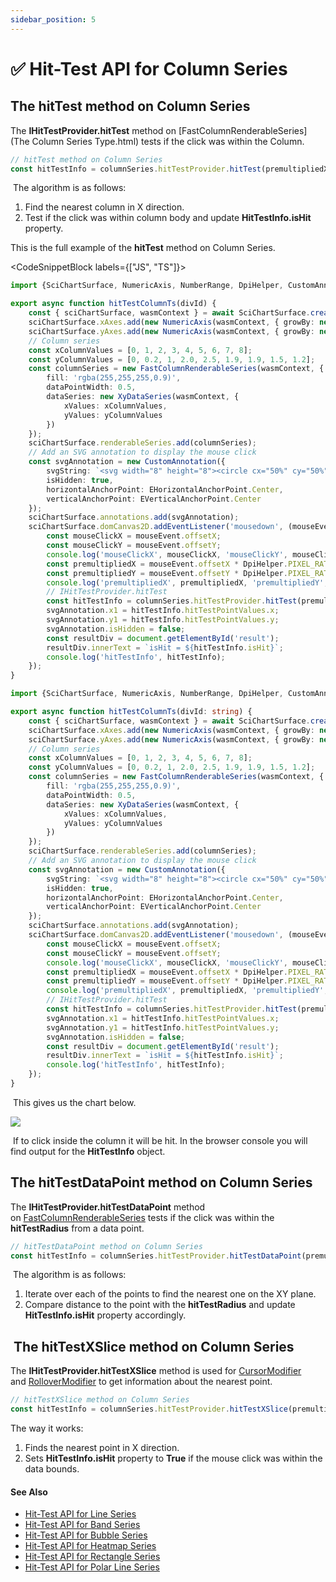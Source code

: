 ```yaml
---
sidebar_position: 5
---
```


# ✅ Hit-Test API for Column Series

The hitTest method on Column Series
-----------------------------------

The **IHitTestProvider.hitTest** method on [FastColumnRenderableSeries](The Column Series Type.html) tests if the click was within the Column.

```ts
// hitTest method on Column Series
const hitTestInfo = columnSeries.hitTestProvider.hitTest(premultipliedX, premultipliedY);
```

 The algorithm is as follows:

1.  Find the nearest column in X direction.
2.  Test if the click was within column body and update **HitTestInfo.isHit** property.

This is the full example of the **hitTest** method on Column Series.

<CodeSnippetBlock labels={["JS", "TS"]}>
```ts showLineNumbers
import {SciChartSurface, NumericAxis, NumberRange, DpiHelper, CustomAnnotation, EHorizontalAnchorPoint, XyDataSeries, FastColumnRenderableSeries} from "scichart";

export async function hitTestColumnTs(divId) {
    const { sciChartSurface, wasmContext } = await SciChartSurface.create(divId);
    sciChartSurface.xAxes.add(new NumericAxis(wasmContext, { growBy: new NumberRange(0.05, 0.05) }));
    sciChartSurface.yAxes.add(new NumericAxis(wasmContext, { growBy: new NumberRange(0.05, 0.05) }));
    // Column series
    const xColumnValues = [0, 1, 2, 3, 4, 5, 6, 7, 8];
    const yColumnValues = [0, 0.2, 1, 2.0, 2.5, 1.9, 1.9, 1.5, 1.2];
    const columnSeries = new FastColumnRenderableSeries(wasmContext, {
        fill: 'rgba(255,255,255,0.9)',
        dataPointWidth: 0.5,
        dataSeries: new XyDataSeries(wasmContext, {
            xValues: xColumnValues,
            yValues: yColumnValues
        })
    });
    sciChartSurface.renderableSeries.add(columnSeries);
    // Add an SVG annotation to display the mouse click
    const svgAnnotation = new CustomAnnotation({
        svgString: `<svg width="8" height="8"><circle cx="50%" cy="50%" r="4" fill="#FF0000"/></svg>`,
        isHidden: true,
        horizontalAnchorPoint: EHorizontalAnchorPoint.Center,
        verticalAnchorPoint: EVerticalAnchorPoint.Center
    });
    sciChartSurface.annotations.add(svgAnnotation);
    sciChartSurface.domCanvas2D.addEventListener('mousedown', (mouseEvent) => {
        const mouseClickX = mouseEvent.offsetX;
        const mouseClickY = mouseEvent.offsetY;
        console.log('mouseClickX', mouseClickX, 'mouseClickY', mouseClickY);
        const premultipliedX = mouseEvent.offsetX * DpiHelper.PIXEL_RATIO;
        const premultipliedY = mouseEvent.offsetY * DpiHelper.PIXEL_RATIO;
        console.log('premultipliedX', premultipliedX, 'premultipliedY', premultipliedY);
        // IHitTestProvider.hitTest
        const hitTestInfo = columnSeries.hitTestProvider.hitTest(premultipliedX, premultipliedY);
        svgAnnotation.x1 = hitTestInfo.hitTestPointValues.x;
        svgAnnotation.y1 = hitTestInfo.hitTestPointValues.y;
        svgAnnotation.isHidden = false;
        const resultDiv = document.getElementById('result');
        resultDiv.innerText = `isHit = ${hitTestInfo.isHit}`;
        console.log('hitTestInfo', hitTestInfo);
    });
}
```
```ts showLineNumbers
import {SciChartSurface, NumericAxis, NumberRange, DpiHelper, CustomAnnotation, EHorizontalAnchorPoint, XyDataSeries, FastColumnRenderableSeries} from "scichart";

export async function hitTestColumnTs(divId: string) {
    const { sciChartSurface, wasmContext } = await SciChartSurface.create(divId);
    sciChartSurface.xAxes.add(new NumericAxis(wasmContext, { growBy: new NumberRange(0.05, 0.05) }));
    sciChartSurface.yAxes.add(new NumericAxis(wasmContext, { growBy: new NumberRange(0.05, 0.05) }));
    // Column series
    const xColumnValues = [0, 1, 2, 3, 4, 5, 6, 7, 8];
    const yColumnValues = [0, 0.2, 1, 2.0, 2.5, 1.9, 1.9, 1.5, 1.2];
    const columnSeries = new FastColumnRenderableSeries(wasmContext, {
        fill: 'rgba(255,255,255,0.9)',
        dataPointWidth: 0.5,
        dataSeries: new XyDataSeries(wasmContext, {
            xValues: xColumnValues,
            yValues: yColumnValues
        })
    });
    sciChartSurface.renderableSeries.add(columnSeries);
    // Add an SVG annotation to display the mouse click
    const svgAnnotation = new CustomAnnotation({
        svgString: `<svg width="8" height="8"><circle cx="50%" cy="50%" r="4" fill="#FF0000"/></svg>`,
        isHidden: true,
        horizontalAnchorPoint: EHorizontalAnchorPoint.Center,
        verticalAnchorPoint: EVerticalAnchorPoint.Center
    });
    sciChartSurface.annotations.add(svgAnnotation);
    sciChartSurface.domCanvas2D.addEventListener('mousedown', (mouseEvent: MouseEvent) => {
        const mouseClickX = mouseEvent.offsetX;
        const mouseClickY = mouseEvent.offsetY;
        console.log('mouseClickX', mouseClickX, 'mouseClickY', mouseClickY);
        const premultipliedX = mouseEvent.offsetX * DpiHelper.PIXEL_RATIO;
        const premultipliedY = mouseEvent.offsetY * DpiHelper.PIXEL_RATIO;
        console.log('premultipliedX', premultipliedX, 'premultipliedY', premultipliedY);
        // IHitTestProvider.hitTest
        const hitTestInfo = columnSeries.hitTestProvider.hitTest(premultipliedX, premultipliedY);
        svgAnnotation.x1 = hitTestInfo.hitTestPointValues.x;
        svgAnnotation.y1 = hitTestInfo.hitTestPointValues.y;
        svgAnnotation.isHidden = false;
        const resultDiv = document.getElementById('result');
        resultDiv.innerText = `isHit = ${hitTestInfo.isHit}`;
        console.log('hitTestInfo', hitTestInfo);
    });
}
```
</CodeSnippetBlock>


 This gives us the chart below.

![](/images/HitTestApi_column-chart1.png)

 If to click inside the column it will be hit. In the browser console you will find output for the **HitTestInfo** object.

The hitTestDataPoint method on Column Series
--------------------------------------------

The **IHitTestProvider.hitTestDataPoint** method on [FastColumnRenderableSeries](/docs/2d-charts/chart-types/fast-column-renderable-series/column-series-type/index.md) tests if the click was within the **hitTestRadius** from a data point.

```ts
// hitTestDataPoint method on Column Series
const hitTestInfo = columnSeries.hitTestProvider.hitTestDataPoint(premultipliedX, premultipliedY, HIT_TEST_RADIUS);
```

 The algorithm is as follows:

1.  Iterate over each of the points to find the nearest one on the XY plane.
2.  Compare distance to the point with the **hitTestRadius** and update **HitTestInfo.isHit** property accordingly.

 The hitTestXSlice method on Column Series
------------------------------------------

The **IHitTestProvider.hitTestXSlice** method is used for [CursorModifier](/docs/2d-charts/chart-modifier-api/cursor-modifier/cursor-modifier-overview/index.md) and [RolloverModifier](/docs/2d-charts/chart-modifier-api/rollover-modifier/index.md) to get information about the nearest point.

```ts
// hitTestXSlice method on Column Series
const hitTestInfo = columnSeries.hitTestProvider.hitTestXSlice(premultipliedX, premultipliedY);
```

The way it works:

1.  Finds the nearest point in X direction.
2.  Sets **HitTestInfo.isHit** property to **True** if the mouse click was within the data bounds.

#### See Also

* [Hit-Test API for Line Series](/docs/2d-charts/chart-types/hit-test-api/fast-line-renderable-series/index.md)
* [Hit-Test API for Band Series](/docs/2d-charts/chart-types/hit-test-api/fast-band-renderable-series/index.md)
* [Hit-Test API for Bubble Series](/docs/2d-charts/chart-types/hit-test-api/fast-bubble-renderable-series/index.md)
* [Hit-Test API for Heatmap Series](/docs/2d-charts/chart-types/hit-test-api/uniform-heatmap-renderable-series/index.md)
* [Hit-Test API for Rectangle Series](/docs/2d-charts/chart-types/hit-test-api/fast-rectangle-renderable-series/index.md)
* [Hit-Test API for Polar Line Series](/docs/2d-charts/chart-types/hit-test-api/polar-line-renderable-series/README.md)
